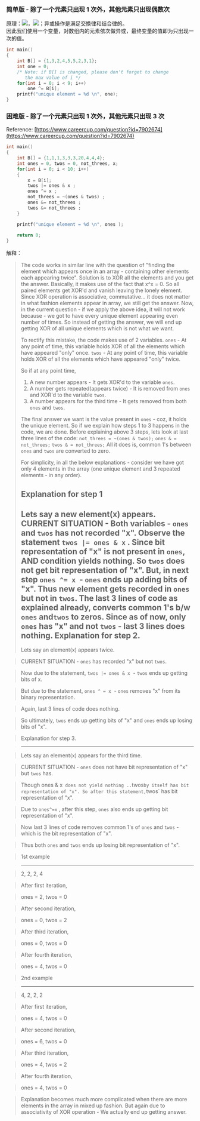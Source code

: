 
### 简单版 - 除了一个元素只出现 1 次外，其他元素只出现偶数次
原理：![](https://cdn.nlark.com/yuque/__latex/86324fffc670ca5a48e89e2c61b935e1.svg#card=math&code=x%5Coplus%20x%20%3D%200%0A&height=16&width=70)，![](https://cdn.nlark.com/yuque/__latex/df8b080f74771ba2c7c1149f43f77f08.svg#card=math&code=x%5Coplus%20x%5Coplus%20y%20%3D%20y&height=16&width=99)；异或操作是满足交换律和结合律的。<br />因此我们使用一个变量，对数组内的元素依次做异或，最终变量的值即为只出现一次的值。
```c
int main()
{
    int B[] = {1,3,2,4,5,5,2,3,1};
    int one = 0;
    /* Note: if B[] is changed, please don't forget to change
       the max value of i */
    for(int i = 0; i < 9; i++)
        one ^= B[i];
    printf("unique element = %d \n", one);
}
```

### 困难版 - 除了一个元素只出现 1 次外，其他元素只出现 3 次
Reference: [https://www.careercup.com/question?id=7902674](https://www.careercup.com/question?id=7902674)
```c
int main()
{
	int B[] = {1,1,1,3,3,3,20,4,4,4};
    int ones = 0, twos = 0, not_threes, x;
	for(int i = 0; i < 10; i++)
    {
        x = B[i];
        twos |= ones & x ;
        ones ^= x ;
        not_threes = ~(ones & twos) ;
        ones &= not_threes ;
        twos &= not_threes ;
    }

    printf("unique element = %d \n", ones );
 
    return 0;
}
```

解释：

> The code works in similar line with the question of "finding the element which appears once in an array - containing other elements each appearing twice". Solution is to XOR all the elements and you get the answer.
> Basically, it makes use of the fact that x^x = 0. So all paired elements get XOR'd and vanish leaving the lonely element.
> Since XOR operation is associative, commutative... it does not matter in what fashion elements appear in array, we still get the answer.
> Now, in the current question - if we apply the above idea, it will not work because - we got to have every unique element appearing even number of times. So instead of getting the answer, we will end up getting XOR of all unique elements which is not what we want.
> 
> To rectify this mistake, the code makes use of 2 variables.
> `ones` - At any point of time, this variable holds XOR of all the elements which have appeared "only" once.
> `twos` - At any point of time, this variable holds XOR of all the elements which have appeared "only" twice.
> 
> So if at any point time,
> 1. A new number appears - It gets XOR'd to the variable `ones`.
> 2. A number gets repeated(appears twice) - It is removed from `ones` and XOR'd to the variable `twos`.
> 3. A number appears for the third time - It gets removed from both `ones` and `twos`.
> 
> The final answer we want is the value present in `ones` - coz, it holds the unique element.
> So if we explain how steps 1 to 3 happens in the code, we are done.
> Before explaining above 3 steps, lets look at last three lines of the code:
> `not_threes = ~(ones & twos);`
> `ones & = not_threes;`
> `twos & = not_threes;`
> All it does is, common 1's between `ones` and `twos` are converted to zero.
> 
> For simplicity, in all the below explanations - consider we have got only 4 elements in the array (one unique element and 3 repeated elements - in any order).
> 
> Explanation for step 1
> ------------------------
> Lets say a new element(x) appears.
> CURRENT SITUATION - Both variables - `ones` and `twos` has not recorded "x".
> Observe the statement `twos |= ones & x` .
> Since bit representation of "x" is not present in `ones`, AND condition yields nothing. So `twos` does not get bit representation of "x".
> But, in next step `ones ^= x`  - `ones` ends up adding bits of "x". Thus new element gets recorded in `ones` but not in `twos`.
> The last 3 lines of code as explained already, converts common 1's b/w `ones` and`twos` to zeros.
> Since as of now, only `ones` has "x" and not `twos` - last 3 lines does nothing.
> Explanation for step 2.
> ------------------------
> Lets say an element(x) appears twice.

> CURRENT SITUATION - `ones` has recorded "x" but not `twos`.

> Now due to the statement, `twos |= ones & x`  - `twos` ends up getting bits of x.

> But due to the statement, `ones ^ = x`  - `ones` removes "x" from its binary representation.

> Again, last 3 lines of code does nothing.

> So ultimately, `twos` ends up getting bits of "x" and `ones` ends up losing bits of "x".

> Explanation for step 3.

> -------------------------

> Lets say an element(x) appears for the third time.

> CURRENT SITUATION - `ones` does not have bit representation of "x" but `twos` has.

> Though ones & x`  does not yield nothing .. `twos` by itself has bit representation of "x". So after this statement, `twos` has bit representation of "x".

> Due to `ones^=x` , after this step, `ones` also ends up getting bit representation of "x".

> Now last 3 lines of code removes common 1's of `ones` and `twos` - which is the bit representation of "x".

> Thus both `ones` and `twos` ends up losing bit representation of "x".
> 

> 1st example

> ------------

> 2, 2, 2, 4

> After first iteration,

> ones = 2, twos = 0

> After second iteration,

> ones = 0, twos = 2

> After third iteration,

> ones = 0, twos = 0

> After fourth iteration,

> ones = 4, twos = 0
> 

> 2nd example

> ------------

> 4, 2, 2, 2

> After first iteration,

> ones = 4, twos = 0

> After second iteration,

> ones = 6, twos = 0

> After third iteration,

> ones = 4, twos = 2

> After fourth iteration,

> ones = 4, twos = 0
> 

> Explanation becomes much more complicated when there are more elements in the array in mixed up fashion. But again due to associativity of XOR operation - We actually end up getting answer.

